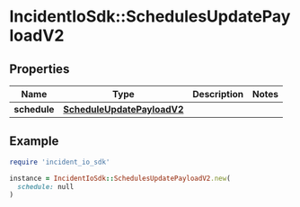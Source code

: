 # IncidentIoSdk::SchedulesUpdatePayloadV2

## Properties

| Name | Type | Description | Notes |
| ---- | ---- | ----------- | ----- |
| **schedule** | [**ScheduleUpdatePayloadV2**](ScheduleUpdatePayloadV2.md) |  |  |

## Example

```ruby
require 'incident_io_sdk'

instance = IncidentIoSdk::SchedulesUpdatePayloadV2.new(
  schedule: null
)
```

